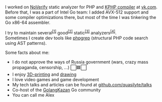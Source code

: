 I worked on [NoVerify](https://github.com/VKCOM/noverify) static analyzer for PHP and [KPHP compiler](https://github.com/VKCOM/kphp/) at [vk.com](https://github.com/VKCOM/). Before that, I was a part of Intel Go team: I added AVX-512 support and some compiler optimizations there, but most of the time I was tinkering the Go x86-64 assembler.

I try to maintain several<sup>[[1]](https://go-critic.github.io/)</sup> good<sup>[[2]](https://github.com/VKCOM/noverify)</sup> static<sup>[[3]](https://github.com/quasilyte/go-consistent)</sup> analyzers<sup>[[4]](https://github.com/quasilyte/go-ruleguard)</sup>.<br>
Sometimes I create dev tools like [phpgrep](https://github.com/quasilyte/phpgrep) (structural PHP code search using AST patterns).

Some facts about me:
* I do not approve the ways of Russia government (wars, crazy mass propaganda, censorship, ...) ⬜️🟦⬜️
* I enjoy [3D-printing](https://www.instagram.com/quasilyte3d/) and [drawing](https://quasilyte.dev/gopherkon/)
* I love video games and game development
* My tech talks and articles can be found at [github.com/quasilyte/talks](https://github.com/quasilyte/talks)
* Co-host of the [GolangKazan](https://GolangKazan.github.io/en) Go community
* You can call me Alex
